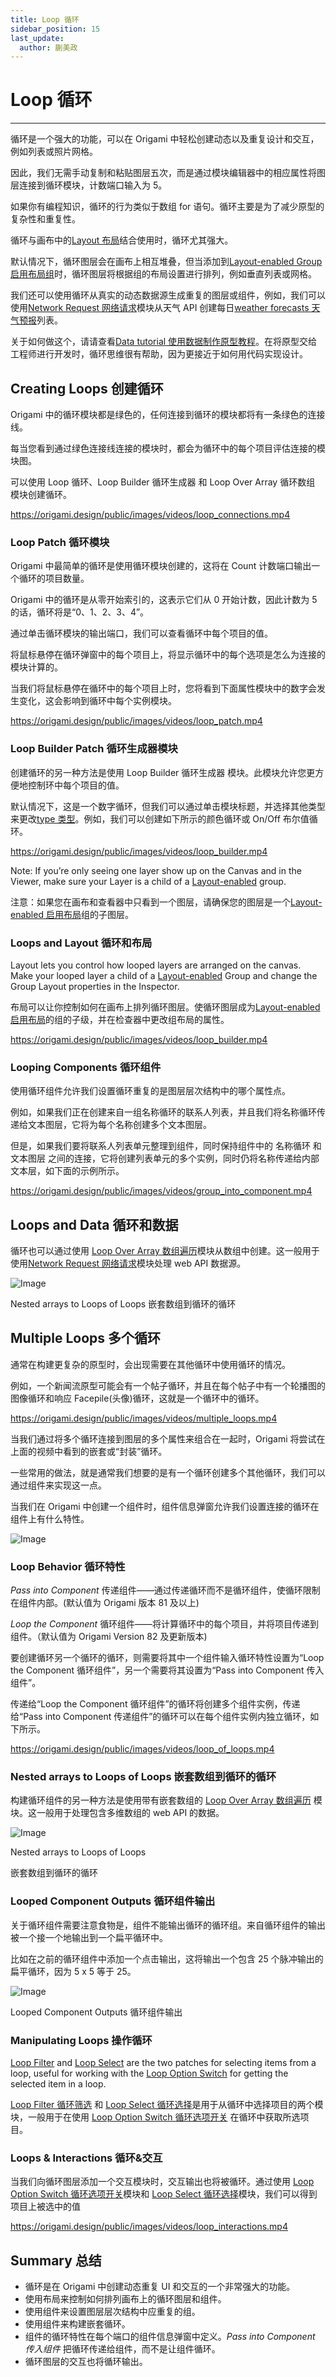 ```yaml
---
title: Loop 循环
sidebar_position: 15
last_update:
  author: 蒯美政
---
```


# Loop 循环

---

循环是一个强大的功能，可以在 Origami 中轻松创建动态以及重复设计和交互，例如列表或照片网格。

因此，我们无需手动复制和粘贴图层五次，而是通过模块编辑器中的相应属性将图层连接到循环模块，计数端口输入为 5。

如果你有编程知识，循环的行为类似于数组 for 语句。循环主要是为了减少原型的复杂性和重复性。

循环与画布中的[Layout 布局](./../Canvas/Layout.md)结合使用时，循环尤其强大。

默认情况下，循环图层会在画布上相互堆叠，但当添加到[Layout-enabled Group 启用布局组](./../Layer/Group.md)时，循环图层将根据组的布局设置进行排列，例如垂直列表或网格。

我们还可以使用循环从真实的动态数据源生成重复的图层或组件，例如，我们可以使用[Network Request 网络请求](./../Data/Network%20Request.md)模块从天气 API 创建每日[weather forecasts 天气预报](https://origami.design/examples/weather-forecast.html)列表。

关于如何做这个，请请查看[Data tutorial 使用数据制作原型教程](https://origami.design/tutorials/smarter-interactions/Prototyping-with-Data.html)。在将原型交给工程师进行开发时，循环思维很有帮助，因为更接近于如何用代码实现设计。

## Creating Loops 创建循环

Origami 中的循环模块都是绿色的，任何连接到循环的模块都将有一条绿色的连接线。

每当您看到通过绿色连接线连接的模块时，都会为循环中的每个项目评估连接的模块图。

可以使用 Loop 循环、Loop Builder 循环生成器 和 Loop Over Array 循环数组 模块创建循环。

https://origami.design/public/images/videos/loop_connections.mp4

### Loop Patch 循环模块

Origami 中最简单的循环是使用循环模块创建的，这将在 Count 计数端口输出一个循环的项目数量。

Origami 中的循环是从零开始索引的，这表示它们从 0 开始计数，因此计数为 5 的话，循环将是“0、1、2、3、4”。

通过单击循环模块的输出端口，我们可以查看循环中每个项目的值。

将鼠标悬停在循环弹窗中的每个项目上，将显示循环中的每个选项是怎么为连接的模块计算的。

当我们将鼠标悬停在循环中的每个项目上时，您将看到下面属性模块中的数字会发生变化，这会影响到循环中每个实例模块。

https://origami.design/public/images/videos/loop_patch.mp4

### Loop Builder Patch 循环生成器模块

创建循环的另一种方法是使用 Loop Builder 循环生成器 模块。此模块允许您更方便地控制环中每个项目的值。

默认情况下，这是一个数字循环，但我们可以通过单击模块标题，并选择其他类型来更改[type 类型](./../PatchEditor/States.md)。例如，我们可以创建如下所示的颜色循环或 On/Off 布尔值循环。

https://origami.design/public/images/videos/loop_builder.mp4

Note: If you’re only seeing one layer show up on the Canvas and in the Viewer, make sure your Layer is a child of a [Layout-enabled](./../Canvas/Layout.md) group.

注意：如果您在画布和查看器中只看到一个图层，请确保您的图层是一个[Layout-enabled 启用布局](./../Canvas/Layout.md)组的子图层。

### Loops and Layout 循环和布局

Layout lets you control how looped layers are arranged on the canvas. Make your looped layer a child of a [Layout-enabled](./../Canvas/Layout.md) Group and change the Group Layout properties in the Inspector.

布局可以让你控制如何在画布上排列循环图层。使循环图层成为[Layout-enabled 启用布局](./../Canvas/Layout.md)的组的子级，并在检查器中更改组布局的属性。

https://origami.design/public/images/videos/loop_builder.mp4

### Looping Components 循环组件

使用循环组件允许我们设置循环重复的是图层层次结构中的哪个属性点。

例如，如果我们正在创建来自一组名称循环的联系人列表，并且我们将名称循环传递给文本图层，它将为每个名称创建多个文本图层。

但是，如果我们要将联系人列表单元整理到组件，同时保持组件中的 名称循环 和 文本图层 之间的连接，它将创建列表单元的多个实例，同时仍将名称传递给内部文本层，如下面的示例所示。

https://origami.design/public/images/videos/group_into_component.mp4

## Loops and Data 循环和数据

循环也可以通过使用 [Loop Over Array 数组遍历](./../Loops/Loop%20Over%20Array.md)模块从数组中创建。这一般用于使用[Network Request 网络请求](./../Data/Network%20Request.md)模块处理 web API 数据源。

![Image](./../../../static/img/docs/Concepts/loop-1.png)

Nested arrays to Loops of Loops 嵌套数组到循环的循环

## Multiple Loops 多个循环

通常在构建更复杂的原型时，会出现需要在其他循环中使用循环的情况。

例如，一个新闻流原型可能会有一个帖子循环，并且在每个帖子中有一个轮播图的图像循环和响应 Facepile(头像)循环，这就是一个循环中的循环。

https://origami.design/public/images/videos/multiple_loops.mp4

当我们通过将多个循环连接到图层的多个属性来组合在一起时，Origami 将尝试在上面的视频中看到的嵌套或“封装”循环。

一些常用的做法，就是通常我们想要的是有一个循环创建多个其他循环，我们可以通过组件来实现这一点。

当我们在 Origami 中创建一个组件时，组件信息弹窗允许我们设置连接的循环在组件上有什么特性。

![Image](./../../../static/img/docs/Concepts/loop-2.png)

### Loop Behavior 循环特性

_Pass into Component_ 传递组件——通过传递循环而不是循环组件，使循环限制在组件内部。(默认值为 Origami 版本 81 及以上)

_Loop the Component_ 循环组件——将计算循环中的每个项目，并将项目传递到组件。（默认值为 Origami Version 82 及更新版本)

要创建循环另一个循环的循环，则需要将其中一个组件输入循环特性设置为“Loop the Component 循环组件”，另一个需要将其设置为“Pass into Component 传入组件”。

传递给“Loop the Component 循环组件”的循环将创建多个组件实例，传递给“Pass into Component 传递组件”的循环可以在每个组件实例内独立循环，如下所示。

https://origami.design/public/images/videos/loop_of_loops.mp4

### Nested arrays to Loops of Loops 嵌套数组到循环的循环

构建循环组件的另一种方法是使用带有嵌套数组的 [Loop Over Array 数组遍历](./../Loops/Loop%20Over%20Array.md) 模块。这一般用于处理包含多维数组的 web API 的数据。

![Image](./../../../static/img/docs/Concepts/loop-3.png)

Nested arrays to Loops of Loops

嵌套数组到循环的循环

### Looped Component Outputs 循环组件输出

关于循环组件需要注意食物是，组件不能输出循环的循环组。来自循环组件的输出被一个接一个地输出到一个扁平循环中。

比如在之前的循环组件中添加一个点击输出，这将输出一个包含 25 个脉冲输出的扁平循环，因为 5 x 5 等于 25。

![Image](./../../../static/img/docs/Concepts/loop-4.png)

Looped Component Outputs 循环组件输出

### Manipulating Loops 操作循环

[Loop Filter](./../Loops/Loop%20Filter.md) and [Loop Select](./../Loops/Loop%20Select.md) are the two patches for selecting items from a loop, useful for working with the [Loop Option Switch](./../Loops/Loop%20Option%20Switch.md) for getting the selected item in a loop.

[Loop Filter 循环筛选](./../Loops/Loop%20Filter.md) 和 [Loop Select 循环选择](./../Loops/Loop%20Select.md)是用于从循环中选择项目的两个模块，一般用于在使用 [Loop Option Switch 循环选项开关](./../Loops/Loop%20Option%20Switch.md) 在循环中获取所选项目。

### Loops & Interactions 循环&交互

当我们向循环图层添加一个交互模块时，交互输出也将被循环。通过使用 [Loop Option Switch 循环选项开关](./../Loops/Loop%20Option%20Switch.md)模块和  [Loop Select 循环选择](./../Loops/Loop%20Select.md)模块，我们可以得到项目上被选中的值

https://origami.design/public/images/videos/loop_interactions.mp4

## Summary 总结

- 循环是在 Origami 中创建动态重复 UI 和交互的一个非常强大的功能。
- 使用布局来控制如何排列画布上的循环图层和组件。
- 使用组件来设置图层层次结构中应重复的组。
- 使用组件来构建嵌套循环。
- 组件的循环特性在每个端口的组件信息弹窗中定义。_Pass into Component 传入组件_ 把循环传递给组件，而不是让组件循环。
- 循环图层的交互也将循环输出。
